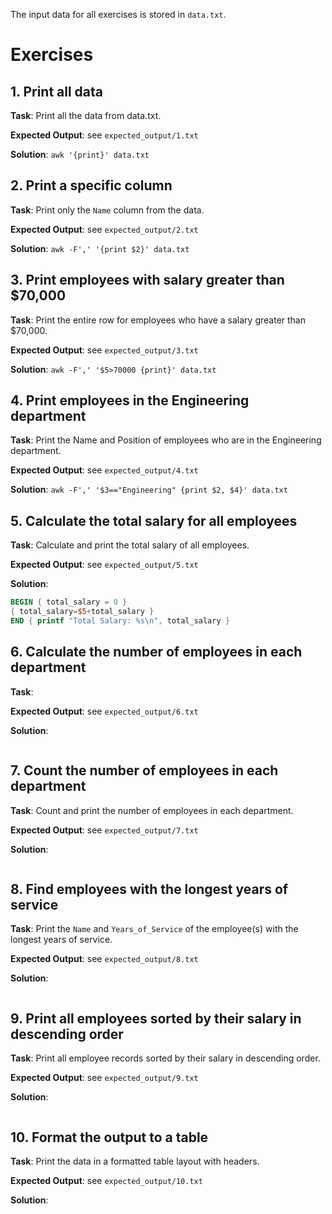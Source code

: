 The input data for all exercises is stored in `data.txt`.

# Exercises

## 1. Print all data

**Task**: Print all the data from data.txt.

**Expected Output**: see `expected_output/1.txt`

**Solution**: `awk '{print}' data.txt`


## 2. Print a specific column

**Task**: Print only the `Name` column from the data.

**Expected Output**: see `expected_output/2.txt`

**Solution**: `awk -F',' '{print $2}' data.txt`


## 3. Print employees with salary greater than $70,000

**Task**: Print the entire row for employees who have a salary greater than $70,000.

**Expected Output**: see `expected_output/3.txt`

**Solution**: `awk -F',' '$5>70000 {print}' data.txt`


## 4. Print employees in the Engineering department

**Task**:  Print the Name and Position of employees who are in the Engineering department.

**Expected Output**: see `expected_output/4.txt`

**Solution**: `awk -F',' '$3=="Engineering" {print $2, $4}' data.txt`


## 5. Calculate the total salary for all employees

**Task**: Calculate and print the total salary of all employees.

**Expected Output**: see `expected_output/5.txt`

**Solution**:
```awk
BEGIN { total_salary = 0 }
{ total_salary=$5+total_salary } 
END { printf "Total Salary: %s\n", total_salary }
```

## 6. Calculate the number of employees in each department

**Task**: 

**Expected Output**: see `expected_output/6.txt`

**Solution**:
```awk
```

## 7. Count the number of employees in each department

**Task**: Count and print the number of employees in each department.

**Expected Output**: see `expected_output/7.txt`

**Solution**:
```awk
```

## 8. Find employees with the longest years of service

**Task**: Print the `Name` and `Years_of_Service` of the employee(s) with the longest years of service.

**Expected Output**: see `expected_output/8.txt`

**Solution**:
```awk
```

## 9. Print all employees sorted by their salary in descending order

**Task**: Print all employee records sorted by their salary in descending order.

**Expected Output**: see `expected_output/9.txt`

**Solution**:
```awk
```

## 10. Format the output to a table

**Task**: Print the data in a formatted table layout with headers.

**Expected Output**: see `expected_output/10.txt`

**Solution**:
```awk
```
